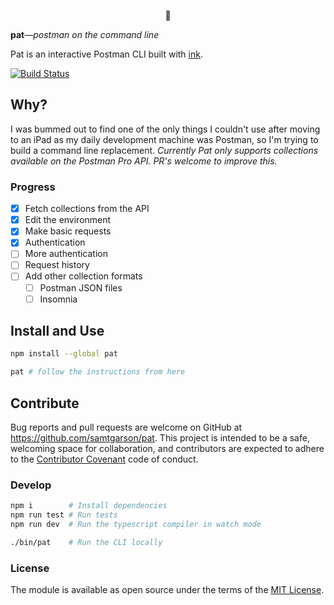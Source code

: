 <p align="center">
📮

<p><strong>pat</strong><em>—postman on the command line</em>

<p>Pat is an interactive Postman CLI built with <a href="https://github.com/vadimdemedes/ink">ink</a>.

<a href="https://actions-badge.atrox.dev/samtgarson/pat/goto"><img alt="Build Status" src="https://img.shields.io/endpoint.svg?url=https%3A%2F%2Factions-badge.atrox.dev%2Fsamtgarson%2Fpat%2Fbadge&style=flat" /></a>
</p>


## Why?

I was bummed out to find one of the only things I couldn't use after moving to an iPad as my daily development machine was Postman, so I'm trying to build a command line replacement. _Currently Pat only supports collections available on the Postman Pro API. PR's welcome to improve this._

### Progress

- [x] Fetch collections from the API
- [x] Edit the environment
- [x] Make basic requests
- [x] Authentication
- [ ] More authentication
- [ ] Request history
- [ ] Add other collection formats
  - [ ] Postman JSON files
  - [ ] Insomnia

## Install and Use

```bash
npm install --global pat

pat # follow the instructions from here
```

## Contribute

Bug reports and pull requests are welcome on GitHub at https://github.com/samtgarson/pat. This project is intended to be a safe, welcoming space for collaboration, and contributors are expected to adhere to the [Contributor Covenant](http://contributor-covenant.org) code of conduct.

### Develop

```sh
npm i        # Install dependencies
npm run test # Run tests
npm run dev  # Run the typescript compiler in watch mode

./bin/pat    # Run the CLI locally
```

### License

The module is available as open source under the terms of the [MIT License](http://opensource.org/licenses/MIT).
